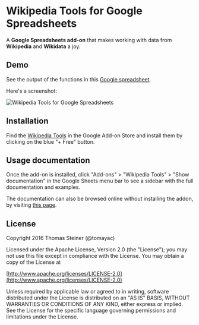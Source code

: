 # Wikipedia Tools for Google Spreadsheets

A **Google Spreadsheets add-on** that makes working with data from **Wikipedia** and **Wikidata** a joy.

## Demo

See the output of the functions in this [Google spreadsheet](https://docs.google.com/spreadsheets/d/1sVduZul787O-bRzuy0UKpRl7bkouxwaIOsxXuJGm6yg/edit?usp=sharing).

Here's a screenshot:

![Wikipedia Tools for Google Spreadsheets](https://github.com/tomayac/wikipedia-tools-for-google-spreadsheets/blob/master/screenshot.png "Wikipedia Tools for Google Spreadsheets")

## Installation

Find the [Wikipedia Tools](https://chrome.google.com/webstore/detail/wikipedia-tools/aiilcelhmpllcgkhhpifagfehbddkdfp?utm_source=permalink)
in the Google Add-on Store and install them by clicking on the blue "+ Free" button.

## Usage documentation

Once the add-on is installed, click "Add-ons" > "Wikipedia Tools" > "Show documentation"
in the Google Sheets menu bar to see a sidebar with the full documentation and examples.

The documentation can also be browsed online without installing the addon, by visiting
[this page](https://rawgit.com/tomayac/wikipedia-tools-for-google-spreadsheets/master/Documentation.html).

## License

Copyright 2016 Thomas Steiner (@tomayac)

Licensed under the Apache License, Version 2.0 (the "License");
you may not use this file except in compliance with the License.
You may obtain a copy of the License at

[http://www.apache.org/licenses/LICENSE-2.0](http://www.apache.org/licenses/LICENSE-2.0)

Unless required by applicable law or agreed to in writing, software
distributed under the License is distributed on an "AS IS" BASIS,
WITHOUT WARRANTIES OR CONDITIONS OF ANY KIND, either express or implied.
See the License for the specific language governing permissions and
limitations under the License.
